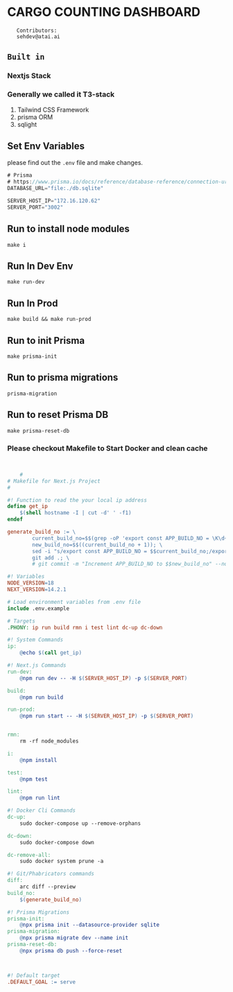 # CARGO COUNTING DASHBOARD

```
   Contributors: 
   sehdev@atai.ai
```


## `Built in`

### Nextjs Stack

### Generally we called it T3-stack

1. Tailwind CSS Framework
2. prisma ORM
3. sqlight


## Set Env Variables 

please find out the `.env` file and make changes.

```ts
# Prisma
# https://www.prisma.io/docs/reference/database-reference/connection-urls#env
DATABASE_URL="file:./db.sqlite"

SERVER_HOST_IP="172.16.120.62"
SERVER_PORT="3002"

 ```


## Run to install node modules
 `make i`

## Run In Dev Env
 `make run-dev`

## Run In Prod 
 `make build && make run-prod`


## Run to init Prisma 
`make prisma-init`


## Run to prisma migrations
 `prisma-migration`

## Run to reset Prisma DB
`make prisma-reset-db`


### Please checkout Makefile to Start Docker and clean cache

``` Makefile


    #
# Makefile for Next.js Project
#

#! Function to read the your local ip address
define get_ip
	$(shell hostname -I | cut -d' ' -f1)
endef

generate_build_no := \
		current_build_no=$$(grep -oP 'export const APP_BUILD_NO = \K\d+' src/app/utils/build_no.ts); \
		new_build_no=$$((current_build_no + 1)); \
		sed -i "s/export const APP_BUILD_NO = $$current_build_no;/export const APP_BUILD_NO = $$new_build_no;/" src/app/utils/build_no.ts; \
		git add .; \
		# git commit -m "Increment APP_BUILD_NO to $$new_build_no" --no-verify

#! Variables
NODE_VERSION=18
NEXT_VERSION=14.2.1

# Load environment variables from .env file
include .env.example

# Targets
.PHONY: ip run build rmn i test lint dc-up dc-down

#! System Commands
ip:
	@echo $(call get_ip)

#! Next.js Commands
run-dev:
	@npm run dev -- -H $(SERVER_HOST_IP) -p $(SERVER_PORT)

build:
	@npm run build

run-prod:
	@npm run start -- -H $(SERVER_HOST_IP) -p $(SERVER_PORT)


rmn:
	rm -rf node_modules

i:
	@npm install

test:
	@npm test

lint:
	@npm run lint

#! Docker Cli Commands
dc-up:
	sudo docker-compose up --remove-orphans

dc-down:
	sudo docker-compose down

dc-remove-all:
	sudo docker system prune -a

#! Git/Phabricators commands
diff:
	arc diff --preview
build_no:
	$(generate_build_no)

#! Prisma Migrations
prisma-init:
	@npx prisma init --datasource-provider sqlite
prisma-migration:
	@npx prisma migrate dev --name init
prisma-reset-db:
	@npx prisma db push --force-reset



#! Default target
.DEFAULT_GOAL := serve

  



```



